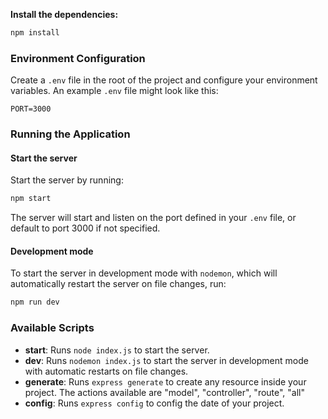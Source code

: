 **Install the dependencies:**

```bash
npm install
```

### Environment Configuration

Create a `.env` file in the root of the project and configure your environment
variables. An example `.env` file might look like this:

```
PORT=3000
```

### Running the Application

#### Start the server

Start the server by running:

```bash
npm start
```

The server will start and listen on the port defined in your `.env` file, or
default to port 3000 if not specified.

#### Development mode

To start the server in development mode with `nodemon`, which will automatically
restart the server on file changes, run:

```bash
npm run dev
```

### Available Scripts

- **start**: Runs `node index.js` to start the server.
- **dev**: Runs `nodemon index.js` to start the server in development mode with
  automatic restarts on file changes.
- **generate**: Runs `express generate` to create any resource inside your
  project. The actions available are "model", "controller", "route", "all"
- **config**: Runs `express config` to config the date of your project.

